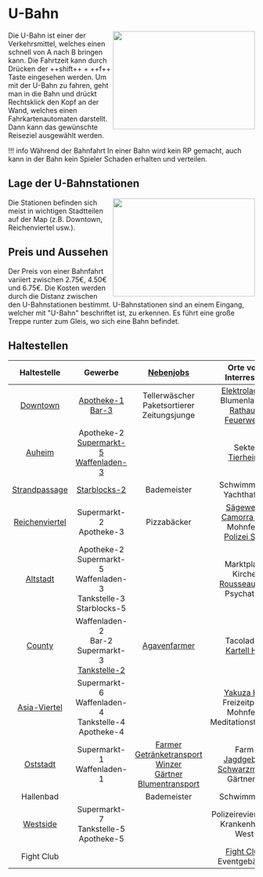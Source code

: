 # U-Bahn


<img align="right" width="290" height="200" src="../../../assets/image/Öpnv/UBahn.png">


Die U-Bahn ist einer der Verkehrsmittel, welches einen schnell von A nach B bringen kann. Die Fahrtzeit kann durch Drücken der ++shift++ + ++f++ Taste eingesehen werden. Um mit der U-Bahn zu fahren, geht man in die Bahn und drückt Rechtsklick den Kopf an der Wand, welches einen Fahrkartenautomaten darstellt. Dann kann das gewünschte Reiseziel ausgewählt werden.

!!! info Während der Bahnfahrt
    In einer Bahn wird kein RP gemacht, auch kann in der Bahn kein Spieler Schaden erhalten und verteilen.

## Lage der U-Bahnstationen


<img align="right" width="290" height="200" src="../../../assets/image/Öpnv/UBahnstation.png">


Die Stationen befinden sich meist in wichtigen Stadtteilen auf der Map (z.B. Downtown, Reichenviertel usw.).

## Preis und Aussehen
Der Preis von einer Bahnfahrt variiert zwischen 2.75€, 4.50€ und 6.75€. Die Kosten werden durch die Distanz zwischen den U-Bahnstationen bestimmt.
U-Bahnstationen sind an einem Eingang, welcher mit "U-Bahn" beschriftet ist, zu erkennen. Es führt eine große Treppe runter zum Gleis, wo sich eine Bahn befindet.

## Haltestellen

| Haltestelle | Gewerbe | [Nebenjobs](../../pages/nebenjobs/nebenjobs.md) | Orte von Interresse|
| :-: | :-: | :-: | :-: |
| [Downtown](../../pages/gebiete/downtown.md) | [Apotheke-1](../../pages/biz/apotheke.md) <br> [Bar-3](../../pages/biz/bar.md) | Tellerwäscher <br> Paketsortierer <br> Zeitungsjunge | [Elektroladen](../../pages/allgemein/handy.md) <br> Blumenladen <br> [Rathaus](../../pages/orte/rathaus.md) <br> [Feuerwehr](../../pages/fraktionen/rettungsdienst.md) |
| [Auheim](../../pages/gebiete/auheim.md) | Apotheke-2 <br> [Supermarkt-5](../../pages/biz/supermarkt.md) <br> [Waffenladen-3](../../pages/biz/waffenladen.md) |  | Sekte <br> [Tierheim](../../pages/gebäude/tierheim.md) |
| [Strandpassage](../../pages/gebiete/strandpassage.md) | [Starblocks-2](../../pages/biz/starblocks.md) | Bademeister | Schwimmbad <br> Yachthafen |
| [Reichenviertel](../../pages/gebiete/reichenviertel.md) | Supermarkt-2 <br> Apotheke-3 | Pizzabäcker | [Sägewerk](../../pages/nebenjobs/sägewerk.md) <br> [Camorra HQ](../../pages/fraktionen/camorra.md) <br> Mohnfeld <br> [Polizei Süd](../../pages/fraktionen/polizei.md) |
| [Altstadt](../gebiete/altstadt.md) | Apotheke-2 <br> Supermarkt-5 <br> Waffenladen-3 <br> Tankstelle-3 <br> Starblocks-5 |  | Marktplatz <br> Kirche <br> [Rousseau HQ](../fraktionen/rousseaufamilie.md) <br> Psychatrie |
| [County](../../pages/gebiete/county.md) | Waffenladen-2 <br> Bar-2 <br> Supermarkt-3 <br> [Tankstelle-2](../../pages/biz/tankstelle.md) | [Agavenfarmer](../nebenjobs/agavenfarmer.md) | Tacoladen <br> [Kartell HQ](../../pages/fraktionen/kartell.md) |
| [Asia-Viertel](../../pages/gebiete/asiaviertel.md) | Supermarkt-6 <br> Waffenladen-4 <br> Tankstelle-4 <br> Apotheke-4 |  | [Yakuza HQ](../../pages/fraktionen/yakuza.md) <br> Freizeitpark <br> Mohnfeld <br> Meditationstempel |
| [Oststadt](../../pages/gebiete/oststadt.md) | Supermarkt-1 <br> Waffenladen-1 |  [Farmer](../nebenjobs/farmer.md) <br> [Getränketransport](../nebenjobs/getränketransport.md) <br> [Winzer](../nebenjobs/winzer.md) <br> [Gärtner](../nebenjobs/gärtner.md) <br> [Blumentransport](../nebenjobs/blumentransport.md) | Farm <br> [Jagdgebiet](../../pages/nebenjobs/jagd.md) <br> [Schwarzmarkt](../../pages/orte/schwarzmarkt.md) <br> Gärtnerei |
| Hallenbad | | Bademeister | Schwimmbad |
| [Westside](../../pages/gebiete/westside.md) | Supermarkt-7 <br> Tankstelle-5 <br> Apotheke-5 |  | Polizeirevier West <br> Krankenhaus West |
| Fight Club | | | [Fight Club](../../pages/gebäude/fightclub.md) <br> Eventgebäude |
